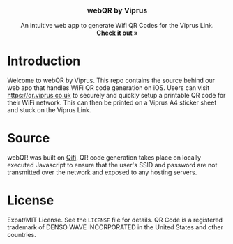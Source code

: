 <p align="center">
  <h3 align="center">webQR by Viprus</h3>
  <p align="center">
    An intuitive web app to generate Wifi QR Codes for the Viprus Link.
    <br>
    <a href="https://qr.viprus.co.uk"><strong>Check it out &raquo;</strong></a>
  </p>
</p>
                  

# Introduction
Welcome to webQR by Viprus. This repo contains the source behind our web app that handles WiFi QR code generation on iOS. Users can visit https://qr.viprus.co.uk to securely and quickly setup a printable QR code for their WiFi network. This can then be printed on a Viprus A4 sticker sheet and stuck on the Viprus Link.

# Source
webQR was built on <a href="https://github.com/qifi">Qifi</a>. QR code generation takes place on locally executed Javascript to ensure that the user's SSID and password are not transmitted over the network and exposed to any hosting servers.

# License
Expat/MIT License. See the `LICENSE` file for details.
QR Code is a registered trademark of DENSO WAVE INCORPORATED in the United States and other countries.
